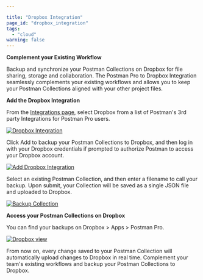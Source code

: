 ```yaml
---

title: "Dropbox Integration"
page_id: "dropbox_integration"
tags: 
  - "cloud"
warning: false
---
```


**Complement your Existing Workflow**

Backup and synchronize your Postman Collections on Dropbox for file sharing, storage and collaboration.  The Postman Pro to Dropbox Integration seamlessly complements your existing workflows and allows you to keep your Postman Collections aligned with your other project files. 

**Add the Dropbox Integration**

From the [Integrations page][0], select Dropbox from a list of Postman's 3rd party Integrations for Postman Pro users.

[![Dropbox Integration](https://s3.amazonaws.com/postman-static-getpostman-com/postman-docs/dropINT.png)][1]

Click Add to backup your Postman Collections to Dropbox, and then log in with your Dropbox credentials if prompted to authorize Postman to access your Dropbox account.  

[![Add Dropbox Integration](https://s3.amazonaws.com/postman-static-getpostman-com/postman-docs/dropbox_add.png)][2]

Select an existing Postman Collection, and then enter a filename to call your backup. Upon submit, your Collection will be saved as a single JSON file and uploaded to Dropbox.

[![Backup Collection](https://s3.amazonaws.com/postman-static-getpostman-com/postman-docs/dropbox_backup.png)][3]

**Access your Postman Collections on Dropbox**

You can find your backups on Dropbox > Apps > Postman Pro.

[![Dropbox view](https://s3.amazonaws.com/postman-static-getpostman-com/postman-docs/dropbox_view.png)][4]

From now on, every change saved to your Postman Collection will automatically upload changes to Dropbox in real time. Complement your team's existing workflows and backup your Postman Collections to Dropbox. 

[0]: https://app.getpostman.com/dashboard/integrations
[1]: https://s3.amazonaws.com/postman-static-getpostman-com/postman-docs/dropINT.png
[2]: https://s3.amazonaws.com/postman-static-getpostman-com/postman-docs/dropbox_add.png
[3]: https://s3.amazonaws.com/postman-static-getpostman-com/postman-docs/dropbox_backup.png
[4]: https://s3.amazonaws.com/postman-static-getpostman-com/postman-docs/dropbox_view.png
